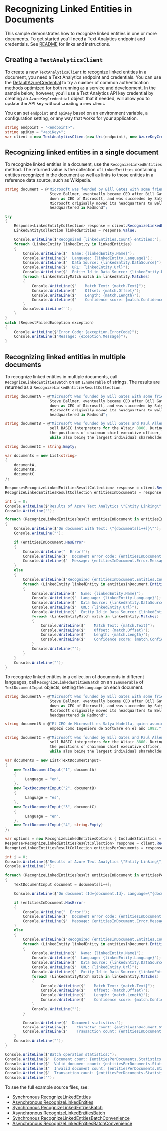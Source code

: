 # Recognizing Linked Entities in Documents
This sample demonstrates how to recognize linked entities in one or more documents. To get started you'll need a Text Analytics endpoint and credentials.  See [README][README] for links and instructions.

## Creating a `TextAnalyticsClient`

To create a new `TextAnalyticsClient` to recognize linked entities in a document, you need a Text Analytics endpoint and credentials.  You can use the [DefaultAzureCredential][DefaultAzureCredential] to try a number of common authentication methods optimized for both running as a service and development. In the sample below, however, you'll use a Text Analytics API key credential by creating an `AzureKeyCredential` object, that if needed, will allow you to update the API key without creating a new client.

You can set `endpoint` and `apiKey` based on an environment variable, a configuration setting, or any way that works for your application.

```C# Snippet:CreateTextAnalyticsClient
string endpoint = "<endpoint>";
string apiKey = "<apiKey>";
var client = new TextAnalyticsClient(new Uri(endpoint), new AzureKeyCredential(apiKey));
```

## Recognizing linked entities in a single document

To recognize linked entities in a document, use the `RecognizeLinkedEntities` method.  The returned value is the collection of `LinkedEntities` containing entities recognized in the document as well as links to those entities in a reference data source, such as Wikipedia.

```C# Snippet:RecognizeLinkedEntities
string document = @"Microsoft was founded by Bill Gates with some friends he met at Harvard. One of his friends,
                    Steve Ballmer, eventually became CEO after Bill Gates as well. Steve Ballmer eventually stepped
                    down as CEO of Microsoft, and was succeeded by Satya Nadella.
                    Microsoft originally moved its headquarters to Bellevue, Washington in Januaray 1979, but is now
                    headquartered in Redmond";

try
{
    Response<LinkedEntityCollection> response = client.RecognizeLinkedEntities(document);
    LinkedEntityCollection linkedEntities = response.Value;

    Console.WriteLine($"Recognized {linkedEntities.Count} entities:");
    foreach (LinkedEntity linkedEntity in linkedEntities)
    {
        Console.WriteLine($"  Name: {linkedEntity.Name}");
        Console.WriteLine($"  Language: {linkedEntity.Language}");
        Console.WriteLine($"  Data Source: {linkedEntity.DataSource}");
        Console.WriteLine($"  URL: {linkedEntity.Url}");
        Console.WriteLine($"  Entity Id in Data Source: {linkedEntity.DataSourceEntityId}");
        foreach (LinkedEntityMatch match in linkedEntity.Matches)
        {
            Console.WriteLine($"    Match Text: {match.Text}");
            Console.WriteLine($"    Offset: {match.Offset}");
            Console.WriteLine($"    Length: {match.Length}");
            Console.WriteLine($"    Confidence score: {match.ConfidenceScore}");
        }
        Console.WriteLine("");
    }
}
catch (RequestFailedException exception)
{
    Console.WriteLine($"Error Code: {exception.ErrorCode}");
    Console.WriteLine($"Message: {exception.Message}");
}
```

## Recognizing linked entities in multiple documents

To recognize linked entities in multiple documents, call `RecognizeLinkedEntitiesBatch` on an `IEnumerable` of strings.  The results are returned as a `RecognizeLinkedEntitiesResultCollection`.

```C# Snippet:TextAnalyticsSample6RecognizeLinkedEntitiesConvenience
string documentA = @"Microsoft was founded by Bill Gates with some friends he met at Harvard. One of his friends,
                    Steve Ballmer, eventually became CEO after Bill Gates as well.Steve Ballmer eventually stepped
                    down as CEO of Microsoft, and was succeeded by Satya Nadella.
                    Microsoft originally moved its headquarters to Bellevue, Washington in Januaray 1979, but is now
                    headquartered in Redmond";

string documentB = @"Microsoft was founded by Bill Gates and Paul Allen on April 4, 1975, to develop and 
                    sell BASIC interpreters for the Altair 8800. During his career at Microsoft, Gates held
                    the positions of chairman chief executive officer, president and chief software architect
                    while also being the largest individual shareholder until May 2014.";

string documentC = string.Empty;

var documents = new List<string>
{
    documentA,
    documentB,
    documentC
};

Response<RecognizeLinkedEntitiesResultCollection> response = client.RecognizeLinkedEntitiesBatch(documents);
RecognizeLinkedEntitiesResultCollection entitiesInDocuments = response.Value;

int i = 0;
Console.WriteLine($"Results of Azure Text Analytics \"Entity Linking\", version: \"{entitiesInDocuments.ModelVersion}\"");
Console.WriteLine("");

foreach (RecognizeLinkedEntitiesResult entitiesInDocument in entitiesInDocuments)
{
    Console.WriteLine($"On document with Text: \"{documents[i++]}\"");
    Console.WriteLine("");

    if (entitiesInDocument.HasError)
    {
        Console.WriteLine("  Error!");
        Console.WriteLine($"  Document error code: {entitiesInDocument.Error.ErrorCode}.");
        Console.WriteLine($"  Message: {entitiesInDocument.Error.Message}");
    }
    else
    {
        Console.WriteLine($"Recognized {entitiesInDocument.Entities.Count} entities:");
        foreach (LinkedEntity linkedEntity in entitiesInDocument.Entities)
        {
            Console.WriteLine($"  Name: {linkedEntity.Name}");
            Console.WriteLine($"  Language: {linkedEntity.Language}");
            Console.WriteLine($"  Data Source: {linkedEntity.DataSource}");
            Console.WriteLine($"  URL: {linkedEntity.Url}");
            Console.WriteLine($"  Entity Id in Data Source: {linkedEntity.DataSourceEntityId}");
            foreach (LinkedEntityMatch match in linkedEntity.Matches)
            {
                Console.WriteLine($"    Match Text: {match.Text}");
                Console.WriteLine($"    Offset: {match.Offset}");
                Console.WriteLine($"    Length: {match.Length}");
                Console.WriteLine($"    Confidence score: {match.ConfidenceScore}");
            }
            Console.WriteLine("");
        }
    }
    Console.WriteLine("");
}
```

To recognize linked entities in a collection of documents in different languages, call `RecognizeLinkedEntitiesBatch` on an `IEnumerable` of `TextDocumentInput` objects, setting the `Language` on each document.

```C# Snippet:TextAnalyticsSample6RecognizeLinkedEntitiesBatch
string documentA = @"Microsoft was founded by Bill Gates with some friends he met at Harvard. One of his friends,
                    Steve Ballmer, eventually became CEO after Bill Gates as well.Steve Ballmer eventually stepped
                    down as CEO of Microsoft, and was succeeded by Satya Nadella.
                    Microsoft originally moved its headquarters to Bellevue, Washington in Januaray 1979, but is now
                    headquartered in Redmond";

string documentB = @"El CEO de Microsoft es Satya Nadella, quien asumió esta posición en Febrero de 2014. Él
                    empezó como Ingeniero de Software en el año 1992.";

string documentC = @"Microsoft was founded by Bill Gates and Paul Allen on April 4, 1975, to develop and 
                    sell BASIC interpreters for the Altair 8800. During his career at Microsoft, Gates held
                    the positions of chairman chief executive officer, president and chief software architect
                    while also being the largest individual shareholder until May 2014.";

var documents = new List<TextDocumentInput>
{
    new TextDocumentInput("1", documentA)
    {
         Language = "en",
    },
    new TextDocumentInput("2", documentB)
    {
         Language = "es",
    },
    new TextDocumentInput("3", documentC)
    {
         Language = "en",
    },
    new TextDocumentInput("4", string.Empty)
};

var options = new RecognizeLinkedEntitiesOptions { IncludeStatistics = true };
Response<RecognizeLinkedEntitiesResultCollection> response = client.RecognizeLinkedEntitiesBatch(documents, options);
RecognizeLinkedEntitiesResultCollection entitiesPerDocuments = response.Value;

int i = 0;
Console.WriteLine($"Results of Azure Text Analytics \"Entity Linking\", version: \"{entitiesPerDocuments.ModelVersion}\"");
Console.WriteLine("");

foreach (RecognizeLinkedEntitiesResult entitiesInDocument in entitiesPerDocuments)
{
    TextDocumentInput document = documents[i++];

    Console.WriteLine($"On document (Id={document.Id}, Language=\"{document.Language}\"):");

    if (entitiesInDocument.HasError)
    {
        Console.WriteLine("  Error!");
        Console.WriteLine($"  Document error code: {entitiesInDocument.Error.ErrorCode}.");
        Console.WriteLine($"  Message: {entitiesInDocument.Error.Message}");
    }
    else
    {
        Console.WriteLine($"Recognized {entitiesInDocument.Entities.Count} entities:");
        foreach (LinkedEntity linkedEntity in entitiesInDocument.Entities)
        {
            Console.WriteLine($"  Name: {linkedEntity.Name}");
            Console.WriteLine($"  Language: {linkedEntity.Language}");
            Console.WriteLine($"  Data Source: {linkedEntity.DataSource}");
            Console.WriteLine($"  URL: {linkedEntity.Url}");
            Console.WriteLine($"  Entity Id in Data Source: {linkedEntity.DataSourceEntityId}");
            foreach (LinkedEntityMatch match in linkedEntity.Matches)
            {
                Console.WriteLine($"    Match Text: {match.Text}");
                Console.WriteLine($"    Offset: {match.Offset}");
                Console.WriteLine($"    Length: {match.Length}");
                Console.WriteLine($"    Confidence score: {match.ConfidenceScore}");
            }
            Console.WriteLine("");
        }

        Console.WriteLine($"  Document statistics:");
        Console.WriteLine($"    Character count: {entitiesInDocument.Statistics.CharacterCount}");
        Console.WriteLine($"    Transaction count: {entitiesInDocument.Statistics.TransactionCount}");
    }
    Console.WriteLine("");
}

Console.WriteLine($"Batch operation statistics:");
Console.WriteLine($"  Document count: {entitiesPerDocuments.Statistics.DocumentCount}");
Console.WriteLine($"  Valid document count: {entitiesPerDocuments.Statistics.ValidDocumentCount}");
Console.WriteLine($"  Invalid document count: {entitiesPerDocuments.Statistics.InvalidDocumentCount}");
Console.WriteLine($"  Transaction count: {entitiesPerDocuments.Statistics.TransactionCount}");
Console.WriteLine("");
```

To see the full example source files, see:

* [Synchronous RecognizeLinkedEntities](https://github.com/Azure/azure-sdk-for-net/blob/master/sdk/textanalytics/Azure.AI.TextAnalytics/tests/samples/Sample6_RecognizeLinkedEntities.cs)
* [Asynchronous RecognizeLinkedEntities](https://github.com/Azure/azure-sdk-for-net/blob/master/sdk/textanalytics/Azure.AI.TextAnalytics/tests/samples/Sample6_RecognizeLinkedEntitiesAsync.cs)
* [Synchronous RecognizeLinkedEntitiesBatch](https://github.com/Azure/azure-sdk-for-net/blob/master/sdk/textanalytics/Azure.AI.TextAnalytics/tests/samples/Sample6_RecognizeLinkedEntitiesBatch.cs)
* [Asynchronous RecognizeLinkedEntitiesBatch](https://github.com/Azure/azure-sdk-for-net/blob/master/sdk/textanalytics/Azure.AI.TextAnalytics/tests/samples/Sample6_RecognizeLinkedEntitiesBatchAsync.cs)
* [Synchronous RecognizeLinkedEntitiesBatchConvenience](https://github.com/Azure/azure-sdk-for-net/blob/master/sdk/textanalytics/Azure.AI.TextAnalytics/tests/samples/Sample6_RecognizeLinkedEntitiesBatchConvenience.cs)
* [Asynchronous RecognizeLinkedEntitiesBatchConvenience](https://github.com/Azure/azure-sdk-for-net/blob/master/sdk/textanalytics/Azure.AI.TextAnalytics/tests/samples/Sample6_RecognizeLinkedEntitiesBatchConvenienceAsync.cs)

[DefaultAzureCredential]: https://github.com/Azure/azure-sdk-for-net/blob/master/sdk/identity/Azure.Identity/README.md
[README]: https://github.com/Azure/azure-sdk-for-net/blob/master/sdk/textanalytics/Azure.AI.TextAnalytics/README.md